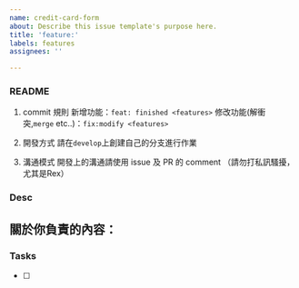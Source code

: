 ```yaml
---
name: credit-card-form
about: Describe this issue template's purpose here.
title: 'feature:'
labels: features
assignees: ''

---
```


### README

1. commit 規則
新增功能：`feat: finished <features>`
修改功能(解衝突,`merge` etc..)：`fix:modify <features>`

2. 開發方式
請在`develop`上創建自己的分支進行作業

3. 溝通模式
開發上的溝通請使用 issue 及 PR 的 comment
（請勿打私訊騷擾，尤其是Rex）

### Desc
關於你負責的內容：
---

### Tasks
- [ ]
